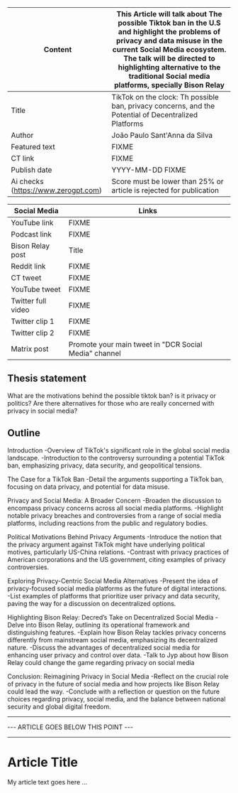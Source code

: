 | Content | This Article will talk about The possible Tiktok ban in the U.S and highlight the problems of privacy and data misuse in the current Social Media ecosystem. The talk will be directed to highlighting alternative to the traditional Social media platforms, specially Bison Relay |
|---|---|
| Title               | TikTok on the clock: Th possible ban, privacy concerns, and the Potential of Decentralized Platforms |
| Author              | João Paulo Sant'Anna da Silva |
| Featured text       | FIXME |
| CT link             | FIXME |
| Publish date        | YYYY-MM-DD FIXME |
| Ai checks (https://www.zerogpt.com) | Score must be lower than 25% or article is rejected for publication |

| Social Media | Links |
|---|---|
| YouTube link        | FIXME |
| Podcast link        | FIXME |
| Bison Relay post    | Title |
| Reddit link         | FIXME |
| CT tweet            | FIXME |
| YouTube tweet       | FIXME |
| Twitter full video  | FIXME |
| Twitter clip 1      | FIXME |
| Twitter clip 2      | FIXME |
| Matrix post         | Promote your main tweet in "DCR Social Media" channel |


## Thesis statement

What are the motivations behind the possible tiktok ban? is it privacy or politics? Are there alternatives for those who are really concerned with privacy in social media?

## Outline

Introduction
-Overview of TikTok's significant role in the global social media landscape.
-Introduction to the controversy surrounding a potential TikTok ban, emphasizing privacy, data security, and geopolitical tensions.

The Case for a TikTok Ban
-Detail the arguments supporting a TikTok ban, focusing on data privacy, and potential for data misuse.

Privacy and Social Media: A Broader Concern
-Broaden the discussion to encompass privacy concerns across all social media platforms.
-Highlight notable privacy breaches and controversies from a range of social media platforms, including reactions from the public and regulatory bodies.

Political Motivations Behind Privacy Arguments
-Introduce the notion that the privacy argument against TikTok might have underlying political motives, particularly US-China relations.
-Contrast with privacy practices of American corporations and the US government, citing examples of privacy controversies.

Exploring Privacy-Centric Social Media Alternatives
-Present the idea of privacy-focused social media platforms as the future of digital interactions.
-List examples of platforms that prioritize user privacy and data security, paving the way for a discussion on decentralized options.

Highlighting Bison Relay: Decred’s Take on Decentralized Social Media
-Delve into Bison Relay, outlining its operational framework and distinguishing features.
-Explain how Bison Relay tackles privacy concerns differently from mainstream social media, emphasizing its decentralized nature.
-Discuss the advantages of decentralized social media for enhancing user privacy and control over data.
-Talk to Jyp about how Bison Relay could change the game regarding privacy on social media

Conclusion: Reimagining Privacy in Social Media
-Reflect on the crucial role of privacy in the future of social media and how projects like Bison Relay could lead the way.
-Conclude with a reflection or question on the future choices regarding privacy, social media, and the balance between national security and global digital freedom.

---
--- ARTICLE GOES BELOW THIS POINT ---

---

# Article Title

My article text goes here …
